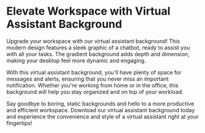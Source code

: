 <!--font:Montserrat-->

# Elevate Workspace with Virtual Assistant Background

Upgrade your workspace with our virtual assistant background! This modern design features a sleek graphic of a chatbot, ready to assist you with all your tasks. The gradient background adds depth and dimension, making your desktop feel more dynamic and engaging.

With this virtual assistant background, you'll have plenty of space for messages and alerts, ensuring that you never miss an important notification. Whether you're working from home or in the office, this background will help you stay organized and on top of your workload.

Say goodbye to boring, static backgrounds and hello to a more productive and efficient workspace. Download our virtual assistant background today and experience the convenience and style of a virtual assistant right at your fingertips!

<!--

Write me markdown content of website with wallpaper:

"A wallpaper with a simple graphic of a virtual assistant or chatbot, with space for messages and alerts, set against a gradient background."

The header of the page should not be copy of the text but rather a real content of the website which is using this wallpaper.


---


# Virtual Assistant Wallpaper

Enhance your digital workspace with our virtual assistant wallpaper! Featuring a minimalist graphic of a chatbot, this wallpaper provides ample space for messages and alerts. The design is set against a gradient background that adds depth and dimension to your desktop.

Whether you're a tech enthusiast or simply looking to spruce up your computer screen, our virtual assistant wallpaper is the perfect addition to any workspace. Download it now and experience the convenience and style of a virtual assistant right at your fingertips!


---


Heading should not include word "wallpaper". The website should not be about the wallpaper itself, wallpaper is just a related background, rewrite whole content.


---


# Elevate Your Digital Workspace with a Virtual Assistant

Transform your digital workspace with our virtual assistant background! This sleek and modern design features a simple graphic of a chatbot, ready to assist you with all your needs. The gradient background adds depth and dimension, making your desktop feel more dynamic and engaging.

With this virtual assistant background, you'll have plenty of space for messages and alerts, ensuring that you never miss an important notification. Whether you're working from home or in the office, this background will help you stay organized and on top of your tasks.

So why settle for a boring, static background when you can have a virtual assistant at your fingertips? Download our virtual assistant background today and take your digital workspace to the next level!


---


Heading is too long, rewrite whole content.


---


# Enhance Your Digital Workspace with a Virtual Assistant Background

Upgrade your digital workspace with our virtual assistant background! This modern and minimalist design features a sleek graphic of a chatbot, ready to help you with all your tasks. The gradient background adds depth and dimension, making your desktop feel more dynamic and engaging.

With this virtual assistant background, you'll have ample space for messages and alerts, ensuring that you never miss an important notification. Whether you're working remotely or in the office, this background will help you stay organized and on top of your workload.

Say goodbye to boring, static backgrounds and hello to a more productive and efficient workspace. Download our virtual assistant background today and experience the convenience and style of a virtual assistant right at your fingertips!


---


Heading is too long, rewrite whole content.


---


# Elevate Your Workspace with a Virtual Assistant Background

Upgrade your workspace with our virtual assistant background! This modern design features a sleek graphic of a chatbot, ready to assist you with all your tasks. The gradient background adds depth and dimension, making your desktop feel more dynamic and engaging.

With this virtual assistant background, you'll have plenty of space for messages and alerts, ensuring that you never miss an important notification. Whether you're working from home or in the office, this background will help you stay organized and on top of your workload.

Say goodbye to boring, static backgrounds and hello to a more productive and efficient workspace. Download our virtual assistant background today and experience the convenience and style of a virtual assistant right at your fingertips!


---


Write me a Google font which is best fitting for the website.

Pick from the list:
- Playfair Display
- Open Sans
- Futura
- Barlow Condensed
- Exo 2
- Raleway
- Poppins
- IBM Plex Sans
- Lobster
- Alegreya
- Roboto
- Orbitron
- Montserrat
- Lato
- Inter
- Great Vibes
- Dancing Script


Write just the font name nothing else.


---


Montserrat

-->
